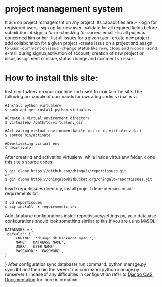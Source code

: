 project management system
==========================
It aim on project management on any project.
Its capabilities are :-
	-login for registered users
	-sign up for new user
	-validate for all required fields before submitttion of signup form
	-checking for correct email
	-list all projects concerned him or her
	-list all issues for a given user
	-create new project
	-add collaboration for a given project
	-create issue on a project and assign to user
	-comment on issue
	-change status like new, close and reopen
	-send e-mail during signup,activation of account, creation of new project or issue,assignment of issue, status change and comment on issue

How to install this site:
====================================
Install virtualenv on your machine and use it to maintain the site.
The following are couple of commands for operating under virtual env:

	#Install python virtualenv
	$ sudo apt-get install python-virtualenv
	
	#Create a virtual environment directory
	$ virtualenv /path/to/virtualenv_dir
	
	#Activating virtual environment(while you're in virtualenv_dir)
	$ source bin/activate
	
	#Deactivating virtual env
	$ deactivate

After creating and activating virtualenv, while inside virtualenv folder,
clone this site's source codes:
	
	$ git clone https://github.com/chingalo/reportissues.git
	or
	$ git clone https://chingalo@bitbucket.org/chingalo/reportissues.git

Inside reportissues directory, install project dependencies inside: requirements.txt
	
	$ cd reportissues
	$ pip install -r requirements.txt
Add database  configurations inside reportissues/settings.py, your
database configurations should look something similar to this if you are using MySQL:
	
	DATABASES = {
    'default': { 
        'ENGINE': 'django.db.backends.mysql', 
        'NAME': 'DATABASE NAME',                     
        'USER': 'USER NAME',
        'PASSWORD': 'PASSWORD',
    }
}
After configuration sync database( run command: python manage.py syncdb) and then run the server( run command: python manage.py runserver ).
Incase of any difficulties in configuration refer to [Django CMS Documentation](http://django-cms.readthedocs.org/en/2.2/getting_started/installation.html)
for more information.

